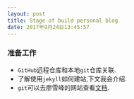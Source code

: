 ```yaml
---
layout: post
title: Stage of build personal blog
date: 2017年9月24日13:45:57
---
```



### 准备工作
- ```GitHub```远程仓库和本地```git```仓库关联.
- 了解使用```jekyll```如何建站,下文我会介绍.
- ```git```可以去廖雪峰的网站查看[文档][1].


[1]:https://www.liaoxuefeng.com/wiki/0013739516305929606dd18361248578c67b8067c8c017b000